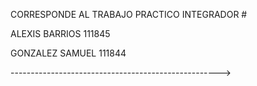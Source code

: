 CORRESPONDE AL TRABAJO PRACTICO INTEGRADOR #

ALEXIS BARRIOS 111845 

GONZALEZ SAMUEL 111844

---------------------------------------------------->